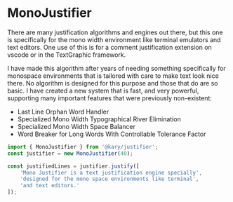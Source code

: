 # MonoJustifier

There are many justification algorithms and engines out there, but this one is specifically for the mono width environment like terminal emulators and text editors. One use of this is for a comment justification extension on vscode or in the TextGraphic framework.

I have made this algorithm after years of needing something specifically for monospace environments that is tailored with care to make text look nice there. No algorithm is designed for this purpose and those that do are so basic. I have created a new system that is fast, and very powerful, supporting many important features that were previously non-existent:

- Last Line Orphan Word Handler
- Specialized Mono Width Typographical River Elimination
- Specialized Mono Width Space Balancer
- Word Breaker for Long Words With Controllable Tolerance Factor

```ts
import { MonoJustifier } from '@kary/justifier';
const justifier = new MonoJustifier(40);

const justifiedLines = justifier.justify([
    'Mono Justifier is a text justification engine specially',
    'designed for the mono space environments like terminal',
    'and text editors.'
]);
```